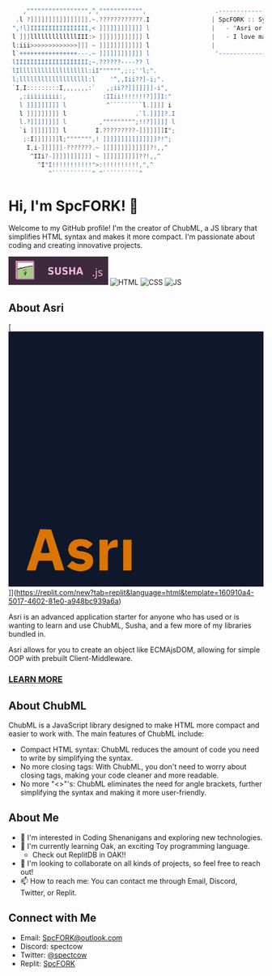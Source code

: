 ```go
    ,""""""""""""""""",^,"""""""""""",                   .-------------------------------------.   .---.
  .l ?]]]]]]]]]]]]]]]].~.????????????.I                 | SpcFORK :: Syntax Guru                |  |   |
 ",!l]IIIIIIIIIIIIIIII,< ]]]]]]]]]]]] l                 |   - "Asri or else nada!!"             |  |   |
 l ]]]lllllllllllllIII:> ]]]]]]]]]]]] l                 |   - I love making all software,       |  |   '----.
 l:iii>>>>>>>>>>>>>]]] ~ ]]]]]]]]]]]] l                 |                                       |  (________'
 l`++++++++++++++++---.~ ]]]]]]]]]]]] l                  '-------------------------------------'   ==========
 lIIIIIIIIIIIIIIIIIIII;~.??????----?? l                 
 lIlllllllllllllllllll:iI"""""",;:;''l;".               
 l;lllllllllllllllllll:l    '^,,Iii??]-i;".             
 `I,I:::::::::I,,,,,,,:`   ,;ii??]]]]]]]-i",            
   ,:iiiiiiiii:,          :IIii!!!!!!!?]]]I:"           
   l ]]]]]]]]] l           ^`````````l.]]]] i           
   l ]]]]]]]]] l                   .`l.]]]]?.I          
   l.?]]]]]]]] l         ,""""""""";!!?]]]]] l          
   `i ]]]]]]]] l        I.?????????-]]]]]]]I";          
    ;:I]]]]]]]l;""""""",! ]]]]]]]]]]]]]]]?!^;           
     I,i-]]]]]]-???????.~ ]]]]]]]]]]]]]?!,,^            
      ^IIi?-]]]]]]]]]]] ~ ]]]]]]]]]]??!,,^              
        ^I"I!!!!!!!!!!!">:!!!!!!!!!!,",^                
           ^```````````^ ^``````````^
```

# Hi, I'm SpcFORK! 👋
Welcome to my GitHub profile! I'm the creator of ChubML, a JS library that simplifies HTML syntax and makes it more compact. I'm passionate about coding and creating innovative projects.

[![Pro Susha Badge](ProSushaBADGE.svg)](https://replit.com/new?tab=replit&language=html&template=160910a4-5017-4602-81e0-a948bc939a6a)
![HTML](https://img.shields.io/badge/html-%23E34F26.svg?style=for-the-badge&logo=html5&logoColor=white)
![CSS](https://img.shields.io/badge/css-%231572B6.svg?style=for-the-badge&logo=css3&logoColor=white)
![JS](https://img.shields.io/badge/ecmajs-%23323330.svg?style=for-the-badge&logo=javascript&logoColor=%23F7DF1E)

## About Asri

[![Asri](Asri.svg)]](https://replit.com/new?tab=replit&language=html&template=160910a4-5017-4602-81e0-a948bc939a6a)

Asri is an advanced application starter for anyone who has used or is wanting to learn and use ChubML, Susha, and a few more of my libraries bundled in.

Asri allows for you to create an object like ECMAjsDOM,
allowing for simple OOP with prebuilt Client-Middleware.

### [LEARN MORE](https://github.com/Spcfork/Asri)

## About ChubML

ChubML is a JavaScript library designed to make HTML more compact and easier to work with. The main features of ChubML include:

- Compact HTML syntax: ChubML reduces the amount of code you need to write by simplifying the syntax.
- No more closing tags: With ChubML, you don't need to worry about closing tags, making your code cleaner and more readable.
- No more "<>"'s: ChubML eliminates the need for angle brackets, further simplifying the syntax and making it more user-friendly.

## About Me

- 👀 I'm interested in Coding Shenanigans and exploring new technologies.
- 🌱 I'm currently learning Oak, an exciting Toy programming language.
    - Check out ReplitDB in OAK!!
- 💞️ I'm looking to collaborate on all kinds of projects, so feel free to reach out!
- 📫 How to reach me: You can contact me through Email, Discord, Twitter, or Replit.

## Connect with Me

- Email: [SpcFORK@outlook.com](mailto:SpcFORK@outlook.com)
- Discord: spectcow
- Twitter: [@spectcow](https://twitter.com/spectcow)
- Replit: [SpcFORK](https://replit.com/@Spcfork)

<!---
SpcFORK/SpcFORK is a ✨ special ✨ repository because its `README.md` (this file) appears on your GitHub profile.
You can click the Preview link to take a look at your changes.
--->
